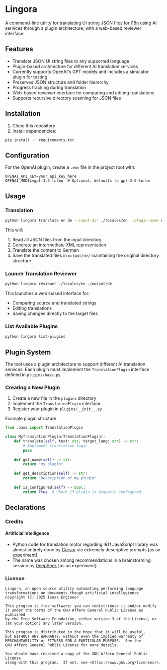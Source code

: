 # Lingora

A command-line utility for translating UI string JSON files for [i18n]() using AI services through a plugin architecture, with a web-based reviewer interface.

## Features

- Translate JSON UI string files to any supported language
- Plugin-based architecture for different AI translation services
- Currently supports OpenAI's GPT models and includes a simulator plugin for testing
- Preserves JSON structure and folder hierarchy
- Progress tracking during translation
- Web-based reviewer interface for comparing and editing translations
- Supports recursive directory scanning for JSON files

## Installation

1. Clone this repository
2. Install dependencies:
```bash
pip install -r requirements.txt
```

## Configuration

For the OpenAI plugin, create a `.env` file in the project root with:
```
OPENAI_API_KEY=your_api_key_here
OPENAI_MODEL=gpt-3.5-turbo  # Optional, defaults to gpt-3.5-turbo
```

## Usage

### Translation

```bash
python lingora translate en de --input-dir ./locales/en --plugin-name openai
```

This will:
1. Read all JSON files from the input directory
2. Generate an intermediate XML representation
3. Translate the content to German
4. Save the translated files in `output/de/` maintaining the original directory structure

### Launch Translation Reviewer

```bash
python lingora reviewer ./locales/en ./output/de
```

This launches a web-based interface for:
- Comparing source and translated strings
- Editing translations
- Saving changes directly to the target files

### List Available Plugins

```bash
python lingora list-plugins
```

## Plugin System

The tool uses a plugin architecture to support different AI translation services. Each plugin must implement the `TranslationPlugin` interface defined in `plugins/base.py`.

### Creating a New Plugin

1. Create a new file in the `plugins` directory
2. Implement the `TranslationPlugin` interface
3. Register your plugin in `plugins/__init__.py`

Example plugin structure:
```python
from .base import TranslationPlugin

class MyTranslationPlugin(TranslationPlugin):
    def translate(self, text: str, target_lang: str) -> str:
        # Implement translation logic
        pass
    
    def get_name(self) -> str:
        return "my_plugin"
    
    def get_description(self) -> str:
        return "Description of my plugin"
    
    def is_configured(self) -> bool:
        return True  # Check if plugin is properly configured
```

## Declarations

### Credits

#### Artificial Intelligence

- Python code for translation motor regarding _i811_ JavaScript library was almost entirely done by [Cursor](https://www.cursor.com/en) via extremely descriptive prompts [as an experiment].
- The name was chosen among recommendations in a brainstorming session by [DeepSeek](https://www.deepseek.com/) [as an experiment]. 

### License

    Lingora, an open source utility automating performing language 
    transformations on documents though artificial intellegience  
    Copyright (C) 2025 Isaak Engineer

    This program is free software: you can redistribute it and/or modify
    it under the terms of the GNU Affero General Public License as published
    by the Free Software Foundation, either version 3 of the License, or
    (at your option) any later version.

    This program is distributed in the hope that it will be useful,
    but WITHOUT ANY WARRANTY; without even the implied warranty of
    MERCHANTABILITY or FITNESS FOR A PARTICULAR PURPOSE.  See the
    GNU Affero General Public License for more details.

    You should have received a copy of the GNU Affero General Public License
    along with this program.  If not, see <https://www.gnu.org/licenses/>.
